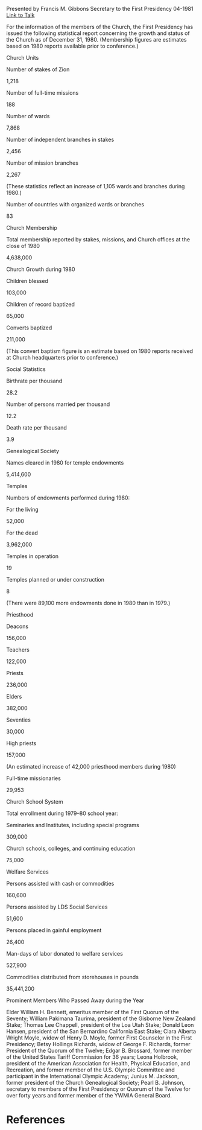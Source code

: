 Presented by Francis M. Gibbons
Secretary to the First Presidency
04-1981
[Link to Talk](https://www.churchofjesuschrist.org/study/general-conference/1981/04/statistical-report-1980?lang=eng)

For the information of the members of the Church, the First Presidency has issued the following statistical report concerning the growth and status of the Church as of December 31, 1980. (Membership figures are estimates based on 1980 reports available prior to conference.)





Church Units





Number of stakes of Zion



1,218



Number of full-time missions



188



Number of wards



7,868



Number of independent branches in stakes



2,456



Number of mission branches



2,267



(These statistics reflect an increase of 1,105 wards and branches during 1980.)



Number of countries with organized wards or branches



83









Church Membership





Total membership reported by stakes, missions, and Church offices at the close of 1980



4,638,000









Church Growth during 1980





Children blessed



103,000



Children of record baptized



65,000



Converts baptized



211,000



(This convert baptism figure is an estimate based on 1980 reports received at Church headquarters prior to conference.)







Social Statistics





Birthrate per thousand



28.2



Number of persons married per thousand



12.2



Death rate per thousand



3.9









Genealogical Society





Names cleared in 1980 for temple endowments



5,414,600









Temples



Numbers of endowments performed during 1980:



For the living



52,000



For the dead



3,962,000



Temples in operation



19



Temples planned or under construction



8



(There were 89,100 more endowments done in 1980 than in 1979.)







Priesthood





Deacons



156,000



Teachers



122,000



Priests



236,000



Elders



382,000



Seventies



30,000



High priests



157,000



(An estimated increase of 42,000 priesthood members during 1980)



Full-time missionaries



29,953









Church School System



Total enrollment during 1979–80 school year:



Seminaries and Institutes, including special programs



309,000



Church schools, colleges, and continuing education



75,000









Welfare Services





Persons assisted with cash or commodities



160,600



Persons assisted by LDS Social Services



51,600



Persons placed in gainful employment



26,400



Man-days of labor donated to welfare services



527,900



Commodities distributed from storehouses in pounds



35,441,200









Prominent Members Who Passed Away during the Year



Elder William H. Bennett, emeritus member of the First Quorum of the Seventy; William Pakimana Taurima, president of the Gisborne New Zealand Stake; Thomas Lee Chappell, president of the Loa Utah Stake; Donald Leon Hansen, president of the San Bernardino California East Stake; Clara Alberta Wright Moyle, widow of Henry D. Moyle, former First Counselor in the First Presidency; Betsy Hollings Richards, widow of George F. Richards, former President of the Quorum of the Twelve; Edgar B. Brossard, former member of the United States Tariff Commission for 36 years; Leona Holbrook, president of the American Association for Health, Physical Education, and Recreation, and former member of the U.S. Olympic Committee and participant in the International Olympic Academy; Junius M. Jackson, former president of the Church Genealogical Society; Pearl B. Johnson, secretary to members of the First Presidency or Quorum of the Twelve for over forty years and former member of the YWMIA General Board.

# References
